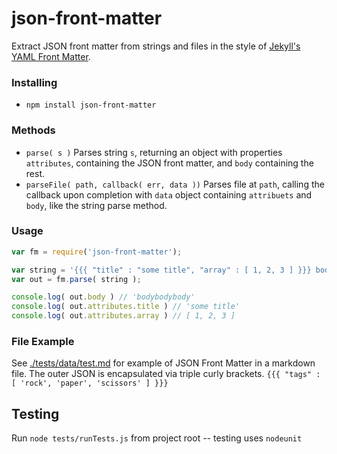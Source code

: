 json-front-matter
======

Extract JSON front matter from strings and files in the style of [Jekyll's YAML Front Matter](https://github.com/mojombo/jekyll/wiki/YAML-Front-Matter).

### Installing

* `npm install json-front-matter`

### Methods

* `parse( s )` Parses string `s`, returning an object with properties `attributes`, containing the JSON front matter, and `body` containing the rest.
* `parseFile( path, callback( err, data ))` Parses file at `path`, calling the callback upon completion with `data` object containing `attribuets` and `body`, like the string parse method.

### Usage

```javascript
var fm = require('json-front-matter');

var string = '{{{ "title" : "some title", "array" : [ 1, 2, 3 ] }}} bodybodybody';
var out = fm.parse( string );

console.log( out.body ) // 'bodybodybody'
console.log( out.attributes.title ) // 'some title'
console.log( out.attributes.array ) // [ 1, 2, 3 ]
```

### File Example

See [./tests/data/test.md](https://raw.github.com/jsantell/node-json-front-matter/master/tests/data/test.md) for example of JSON Front Matter in a markdown file. The outer JSON is encapsulated via triple curly brackets. `{{{ "tags" : [ 'rock', 'paper', 'scissors' ] }}}`

Testing
---

Run `node tests/runTests.js` from project root -- testing uses `nodeunit`
